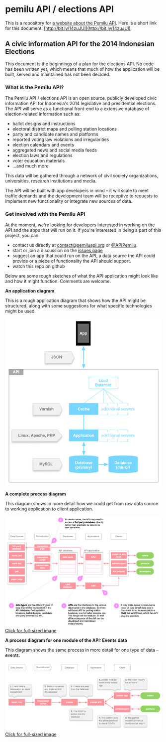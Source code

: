 # pemilu API / elections API

This is a repository for [a website about the Pemilu API](http://pemiluapi.org/). Here is a short link for this document: [http://bit.ly/14zuJUI](http://bit.ly/14zuJUI).

## A civic information API for the 2014 Indonesian Elections

This document is the beginnings of a plan for the elections API. No code has been written yet, which means that much of how the application will be built, served and maintained has not been decided.

### What is the Pemilu API?

The Pemilu API / elections API is an open source, publicly developed civic information API for Indonesia's 2014 legislative and presidential elections. The API will serve as a functional front-end to a extensive database of election-related information such as:

- ballot designs and instructions
- electoral district maps and polling station locations
- party and candidate names and platforms
- reported voting law violations and irregularities
- election calendars and events
- aggregated news and social media feeds
- election laws and regulations
- voter education materials
- ...and much more

This data will be gathered through a network of civil society organizations, universities, research institutions and media.

The API will be built with app developers in mind – it will scale to meet traffic demands and the development team will be receptive to requests to implement new functionality or integrate new sources of data.

### Get involved with the Pemilu API

At the moment, we're looking for developers interested in working on the API and the apps that will run on it. If you're interested in being a part of this project, you can

- contact us directly at [contact@pemiluapi.org](mailto:contact@pemiluapi.org) or [@APIPemilu](https://twitter.com/APIPemilu).
- start or join a discussion on the [issues page](https://github.com/pemiluAPI/pemiluAPI.github.io/issues)
- suggest an app that could run on the API, a data source the API could provide or a piece of functionality the API should support.
- watch this repo on github

Below are some rough sketches of what the API application might look like and how it might function. Comments are welcome.

**An application diagram**

This is a rough application diagram that shows how the API might be structured, along with some suggestions for what specific technologies might be used.

![](img/electionsAPI-application_diagram-v2.gif)

**A complete process diagram**

This diagram shows in more detail how we could get from raw data source to working application to client application.

[![](img/process_diagram-complete-v2.gif)](https://raw.github.com/pemiluAPI/pemiluAPI.github.io/master/img/process_diagram-complete-v2.gif)
[Click for full-sized image](https://raw.github.com/pemiluAPI/pemiluAPI.github.io/master/img/process_diagram-complete-v2.gif)

**A process diagram for one module of the API: Events data**

This diagram shows the same process in more detail for one type of data – events.

[![](img/process_diagram-events_sequence-v2.gif)](https://raw.github.com/pemiluAPI/pemiluAPI.github.io/master/img/process_diagram-events_sequence-v2.gif)
[Click for full-sized image](https://raw.github.com/pemiluAPI/pemiluAPI.github.io/master/img/process_diagram-events_sequence-v2.gif)
